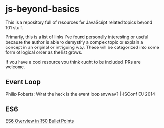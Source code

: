 # js-beyond-basics
This is a repository full of resources for JavaScript related topics beyond 101 stuff.

Primarily, this is a list of links I've found personally interesting or useful because the author is able to demystify a complex topic or explain a concept in an original or intriguing way. These will be categorized into some form of logical order as the list grows.

If you have a cool resource you think ought to be included, PRs are welcome.

## Event Loop
[Philip Roberts: What the heck is the event loop anyway? | JSConf EU 2014](https://www.youtube.com/watch?v=8aGhZQkoFbQ)

## ES6
[ES6 Overview in 350 Bullet Points](https://ponyfoo.com/articles/es6)

